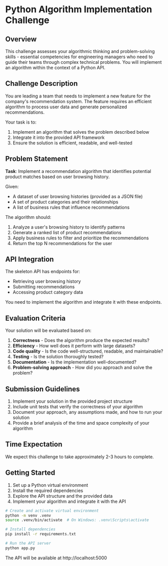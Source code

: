 # Python Algorithm Implementation Challenge

## Overview

This challenge assesses your algorithmic thinking and problem-solving skills - essential competencies for engineering managers who need to guide their teams through complex technical problems. You will implement an algorithm within the context of a Python API.

## Challenge Description

You are leading a team that needs to implement a new feature for the company's recommendation system. The feature requires an efficient algorithm to process user data and generate personalized recommendations.

Your task is to:

1. Implement an algorithm that solves the problem described below
2. Integrate it into the provided API framework
3. Ensure the solution is efficient, readable, and well-tested

## Problem Statement

**Task**: Implement a recommendation algorithm that identifies potential product matches based on user browsing history.

Given:
- A dataset of user browsing histories (provided as a JSON file)
- A set of product categories and their relationships
- A list of business rules that influence recommendations

The algorithm should:
1. Analyze a user's browsing history to identify patterns
2. Generate a ranked list of product recommendations
3. Apply business rules to filter and prioritize the recommendations
4. Return the top N recommendations for the user

## API Integration

The skeleton API has endpoints for:
- Retrieving user browsing history
- Submitting recommendations
- Accessing product category data

You need to implement the algorithm and integrate it with these endpoints.

## Evaluation Criteria

Your solution will be evaluated based on:

1. **Correctness** - Does the algorithm produce the expected results?
2. **Efficiency** - How well does it perform with large datasets?
3. **Code quality** - Is the code well-structured, readable, and maintainable?
4. **Testing** - Is the solution thoroughly tested?
5. **Documentation** - Is the implementation well-documented?
6. **Problem-solving approach** - How did you approach and solve the problem?

## Submission Guidelines

1. Implement your solution in the provided project structure
2. Include unit tests that verify the correctness of your algorithm
3. Document your approach, any assumptions made, and how to run your solution
4. Provide a brief analysis of the time and space complexity of your algorithm

## Time Expectation

We expect this challenge to take approximately 2-3 hours to complete.

## Getting Started

1. Set up a Python virtual environment
2. Install the required dependencies
3. Explore the API structure and the provided data
4. Implement your algorithm and integrate it with the API

```bash
# Create and activate virtual environment
python -m venv .venv
source .venv/bin/activate  # On Windows: .venv\Scripts\activate

# Install dependencies
pip install -r requirements.txt

# Run the API server
python app.py
```

The API will be available at http://localhost:5000

